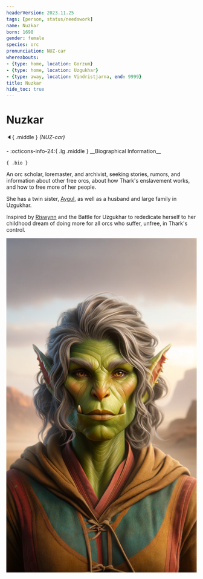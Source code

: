 ```yaml
---
headerVersion: 2023.11.25
tags: [person, status/needswork]
name: Nuzkar
born: 1698
gender: female
species: orc
pronunciation: NUZ-car
whereabouts:
- {type: home, location: Gorzum}
- {type: home, location: Uzgukhar}
- {type: away, location: Vindristjarna, end: 9999}
title: Nuzkar
hide_toc: true
---
```

# Nuzkar
:speaker:{ .middle } *(NUZ-car)*  
<div class="grid cards ext-narrow-margin ext-one-column" markdown>
- :octicons-info-24:{ .lg .middle } __Biographical Information__

    { .bio }

</div>


An orc scholar, loremaster, and archivist, seeking stories, rumors, and information about other free orcs, about how Thark's enslavement works, and how to free more of her people. 

She has a twin sister, [Aygul](<./aygul.md>), as well as a husband and large family in Uzgukhar. 

Inspired by [Riswynn](<../pcs/dunmar-fellowship/riswynn.md>) and the Battle for Uzgukhar to rededicate herself to her childhood dream of doing more for all orcs who suffer, unfree, in Thark's control. 

![Nuzkar Potrait](../../assets/nuzkar-potrait.png)
